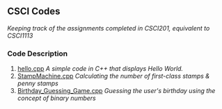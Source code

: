 ## CSCI Codes
*Keeping track of the assignments completed in CSCI201, equivalent to CSCI1113*

### Code Description 
1. [hello.cpp](https://github.com/madhurimadas3/CSCI_codes/blob/a149c6a6d8e255add24c9892298c933ae2582577/hello.cpp)
   *A simple code in C++ that displays Hello World.*
2. [StampMachine.cpp](https://github.com/madhurimadas3/CSCI_codes/blob/8c70012635fc82329585ad4d84fbb3394244bd09/StampMachine.cpp)
   *Calculating the number of first-class stamps & penny stamps*
3. [Birthday_Guessing_Game.cpp](https://github.com/madhurimadas3/CSCI_codes/blob/8c70012635fc82329585ad4d84fbb3394244bd09/Birthday_Guessing_Game.cpp)
   *Guessing the user's birthday using the concept of binary numbers*
